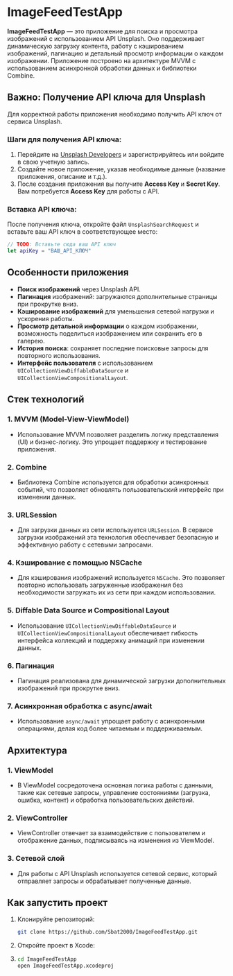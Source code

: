 # ImageFeedTestApp

**ImageFeedTestApp** — это приложение для поиска и просмотра изображений с использованием API Unsplash. Оно поддерживает динамическую загрузку контента, работу с кэшированием изображений, пагинацию и детальный просмотр информации о каждом изображении. Приложение построено на архитектуре MVVM с использованием асинхронной обработки данных и библиотеки Combine.

## Важно: Получение API ключа для Unsplash

Для корректной работы приложения необходимо получить API ключ от сервиса Unsplash.

### Шаги для получения API ключа:

1. Перейдите на [Unsplash Developers](https://unsplash.com/developers) и зарегистрируйтесь или войдите в свою учетную запись.
2. Создайте новое приложение, указав необходимые данные (название приложения, описание и т.д.).
3. После создания приложения вы получите **Access Key** и **Secret Key**. Вам потребуется **Access Key** для работы с API.

### Вставка API ключа:

После получения ключа, откройте файл `UnsplashSearchRequest` и вставьте ваш API ключ в соответствующее место:

```swift
// TODO: Вставьте сюда ваш API ключ
let apiKey = "ВАШ_API_КЛЮЧ"
```

## Особенности приложения

- **Поиск изображений** через Unsplash API.
- **Пагинация** изображений: загружаются дополнительные страницы при прокрутке вниз.
- **Кэширование изображений** для уменьшения сетевой нагрузки и ускорения работы.
- **Просмотр детальной информации** о каждом изображении, возможность поделиться изображением или сохранить его в галерею.
- **История поиска**: сохраняет последние поисковые запросы для повторного использования.
- **Интерфейс пользователя** с использованием `UICollectionViewDiffableDataSource` и `UICollectionViewCompositionalLayout`.

## Стек технологий

### 1. **MVVM (Model-View-ViewModel)**
   - Использование MVVM позволяет разделить логику представления (UI) и бизнес-логику. Это упрощает поддержку и тестирование приложения.

### 2. **Combine**
   - Библиотека Combine используется для обработки асинхронных событий, что позволяет обновлять пользовательский интерфейс при изменении данных.

### 3. **URLSession**
   - Для загрузки данных из сети используется `URLSession`. В сервисе загрузки изображений эта технология обеспечивает безопасную и эффективную работу с сетевыми запросами.

### 4. **Кэширование с помощью NSCache**
   - Для кэширования изображений используется `NSCache`. Это позволяет повторно использовать загруженные изображения без необходимости загружать их из сети при каждом использовании.

### 5. **Diffable Data Source и Compositional Layout**
   - Использование `UICollectionViewDiffableDataSource` и `UICollectionViewCompositionalLayout` обеспечивает гибкость интерфейса коллекций и поддержку анимаций при изменении данных.

### 6. **Пагинация**
   - Пагинация реализована для динамической загрузки дополнительных изображений при прокрутке вниз.

### 7. **Асинхронная обработка с async/await**
   - Использование `async/await` упрощает работу с асинхронными операциями, делая код более читаемым и поддерживаемым.

## Архитектура

### 1. **ViewModel**
   - В ViewModel сосредоточена основная логика работы с данными, такие как сетевые запросы, управление состояниями (загрузка, ошибка, контент) и обработка пользовательских действий.

### 2. **ViewController**
   - ViewController отвечает за взаимодействие с пользователем и отображение данных, подписываясь на изменения из ViewModel.

### 3. **Сетевой слой**
   - Для работы с API Unsplash используется сетевой сервис, который отправляет запросы и обрабатывает полученные данные.

## Как запустить проект

1. Клонируйте репозиторий:

   ```bash
   git clone https://github.com/Sbat2000/ImageFeedTestApp.git

2. Откройте проект в Xcode:
3. 
   ```bash
   cd ImageFeedTestApp
   open ImageFeedTestApp.xcodeproj
